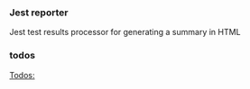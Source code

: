 ### Jest reporter

Jest test results processor for generating a summary in HTML

### todos

[Todos:](https://github.com/Hazyzh/jest-html-reporters/issues/1)
